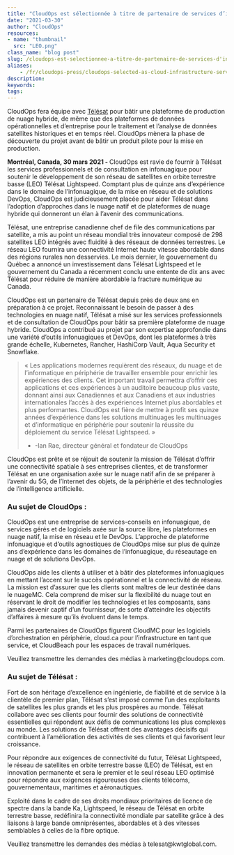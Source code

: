 ```yaml
---
title: "CloudOps est sélectionnée à titre de partenaire de services d’infrastructure infonuagique pour le développement du réseau LEO Télésat Lightspeed"
date: "2021-03-30"
author: "CloudOps"
resources:
- name: "thumbnail"
  src: "LEO.png"
class_name: "blog post"
slug: /cloudops-est-selectionnee-a-titre-de-partenaire-de-services-d'infrastructure-infonuagique-pour-le-developpement-du-reseau-leo
aliases:
    - /fr/cloudops-press/cloudops-selected-as-cloud-infrastructure-services-provider-telesat-leo-project/
description:
keywords:
tags:
---
```


<p>CloudOps fera équipe avec <a style="text-decoration: underline;" href="https://www.telesat.com/wp-content/uploads/2021/03/Francais_CloudOps.pdf">Télésat</a> pour bâtir une plateforme de production de nuage hybride, de même que des plateformes de données opérationnelles et d’entreprise pour le traitement et l’analyse de données satellites historiques et en temps réel. CloudOps mènera la phase de découverte du projet avant de bâtir un produit pilote pour la mise en production.</p>

<p><b>Montréal, Canada, 30 mars 2021 - </b>CloudOps est ravie de fournir à Télésat les services professionnels et de consultation en infonuagique pour soutenir le développement de son réseau de satellites en orbite terrestre basse (LEO) Télésat Lightspeed. Comptant plus de quinze ans d’expérience dans le domaine de l’infonuagique, de la mise en réseau et de solutions DevOps, CloudOps est judicieusement placée pour aider Télésat dans l’adoption d’approches dans le nuage natif et de plateformes de nuage hybride qui donneront un élan à l’avenir des communications.</p>

<p>Télésat, une entreprise canadienne chef de file des communications par satellite, a mis au point un réseau mondial très innovateur composé de 298 satellites LEO intégrés avec fluidité à des réseaux de données terrestres. Le réseau LEO fournira une connectivité Internet haute vitesse abordable dans des régions rurales non desservies. Le mois dernier, le gouvernement du Québec a annoncé un investissement dans Télésat Lightspeed et le gouvernement du Canada a récemment conclu une entente de dix ans avec Télésat pour réduire de manière abordable la fracture numérique au Canada.
</p>

<p>CloudOps est un partenaire de Télésat depuis près de deux ans en préparation à ce projet. Reconnaissant le besoin de passer à des technologies en nuage natif, Télésat a misé sur les services professionnels et de consultation de CloudOps pour bâtir sa première plateforme de nuage hybride. CloudOps a contribué au projet par son expertise approfondie dans une variété d’outils infonuagiques et DevOps, dont les plateformes à très grande échelle, Kubernetes, Rancher, HashiCorp Vault, Aqua Security et Snowflake.</p>

<blockquote>
<p>« Les applications modernes requièrent des réseaux, du nuage et de l’informatique en périphérie de travailler ensemble pour enrichir les expériences des clients. Cet important travail permettra d’offrir ces applications et ces expériences à un auditoire beaucoup plus vaste, donnant ainsi aux Canadiennes et aux Canadiens et aux industries internationales l’accès à des expériences Internet plus abordables et plus performantes. CloudOps est fière de mettre à profit ses quinze années d’expérience dans les solutions multinuages les multinuages et d’informatique en périphérie pour soutenir la réussite du déploiement du service Télésat Lightspeed. » 

- -Ian Rae, directeur général et fondateur de CloudOps</p>
</blockquote>

<p>CloudOps est prête et se réjouit de soutenir la mission de Télésat d’offrir une connectivité spatiale à ses entreprises clientes, et de transformer Télésat en une organisation axée sur le nuage natif afin de se préparer  à l’avenir du 5G, de l’Internet des objets, de la périphérie et des technologies de l’intelligence artificielle.</p>

<h3>Au sujet de CloudOps : </h3>

<p>CloudOps est une entreprise de services-conseils en infonuagique, de services gérés et de logiciels axée sur la source libre, les plateformes en nuage natif, la mise en réseau et le DevOps. L’approche de plateforme infonuagique et d’outils agnostiques de CloudOps mise sur plus de quinze ans d’expérience dans les domaines de l’infonuagique, du réseautage en nuage et de solutions DevOps. </p>

<p>CloudOps aide les clients à utiliser et à bâtir des plateformes infonuagiques en mettant l’accent sur le succès opérationnel et la connectivité de réseau. La mission est d’assurer que les clients sont maîtres de leur destinée dans le nuageMC. Cela comprend de miser sur la flexibilité du nuage tout en réservant le droit de modifier les technologies et les composants, sans jamais devenir captif d’un fournisseur, de sorte d’atteindre les objectifs d’affaires à mesure qu’ils évoluent dans le temps. </p>

<p>Parmi les partenaires de CloudOps figurent CloudMC pour les logiciels d’orchestration en périphérie, cloud.ca pour l’infrastructure en tant que service, et CloudBeach pour les espaces de travail numériques.</p>

<p>Veuillez transmettre les demandes des médias à marketing@cloudops.com.</p>

<h3>Au sujet de Télésat :  </h3>

<p>Fort de son héritage d’excellence en ingénierie, de fiabilité et de service à la clientèle de premier plan, Télésat s’est imposé comme l’un des exploitants de satellites les plus grands et les plus prospères au monde. Télésat collabore avec ses clients pour fournir des solutions de connectivité essentielles qui répondent aux défis de communications les plus complexes au monde. Les solutions de Télésat offrent des avantages décisifs qui contribuent à l’amélioration des activités de ses clients et qui favorisent leur croissance.</p>

<p>Pour répondre aux exigences de connectivité du futur, Télésat Lightspeed, le réseau de satellites en orbite terrestre basse (LEO) de Télésat, est en innovation permanente et sera le premier et le seul réseau LEO optimisé pour répondre aux exigences rigoureuses des clients télécoms, gouvernementaux, maritimes et aéronautiques. 
</p>

<p>Exploité dans le cadre de ses droits mondiaux prioritaires de licence de spectre dans la bande Ka, Lightspeed, le réseau de Télésat en orbite terrestre basse, redéfinira la connectivité mondiale par satellite grâce à des liaisons à large bande omniprésentes, abordables et à des vitesses semblables à celles de la fibre optique.</p>

<p>Veuillez transmettre les demandes des médias à telesat@kwtglobal.com.</p>